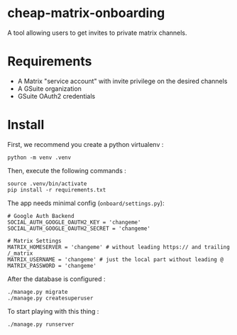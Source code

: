 # cheap-matrix-onboarding

A tool allowing users to get invites to private matrix channels.

# Requirements

- A Matrix "service account" with invite privilege on the desired channels
- A GSuite organization
- GSuite OAuth2 credentials

# Install

First, we recommend you create a python virtualenv :

```(bash)
python -m venv .venv
```

Then, execute the following commands :

```(bash)
source .venv/bin/activate
pip install -r requirements.txt
```

The app needs minimal config (`onboard/settings.py`):

```(python)
# Google Auth Backend
SOCIAL_AUTH_GOOGLE_OAUTH2_KEY = 'changeme'
SOCIAL_AUTH_GOOGLE_OAUTH2_SECRET = 'changeme'

# Matrix Settings
MATRIX_HOMESERVER = 'changeme' # without leading https:// and trailing /_matrix
MATRIX_USERNAME = 'changeme' # just the local part without leading @
MATRIX_PASSWORD = 'changeme'
```

After the database is configured :

```(bash)
./manage.py migrate
./manage.py createsuperuser
```

To start playing with this thing :

```(bash)
./manage.py runserver
```
